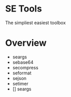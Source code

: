 # SE Tools
The simpliest easiest toolbox

# Overview
- seargs
- sebase64
- secompress
- seformat
- sejson
- setimer
- [] seargs